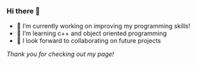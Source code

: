 ### Hi there 👋

- 🔭 I’m currently working on improving my programming skills!
- 🌱 I’m learning c++ and object oriented programming
- 🤔 I look forward to collaborating on future projects

*Thank you for checking out my page!*

<!--
**mariajosepa/mariajosepa** is a ✨ _special_ ✨ repository because its `README.md` (this file) appears on your GitHub profile.

Here are some ideas to get you started:

- 🔭 I’m currently working on improving my programmign skills!
- 🌱 I’m currently learning c++ and object oriented programming
- 👯 I’m looking to collaborate on ...
- 🤔 I’m looking for help with ...
- 💬 Ask me about ...
- 📫 How to reach me: ...
- 😄 Pronouns: ...
- ⚡ Fun fact: ...
-->
